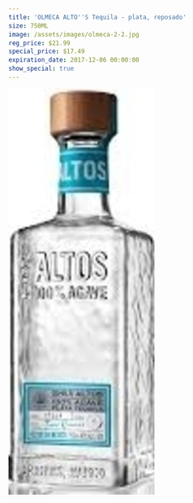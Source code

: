 ```yaml
---
title: 'OLMECA ALTO''S Tequila - plata, reposado'
size: 750ML
image: /assets/images/olmeca-2-2.jpg
reg_price: $21.99
special_price: $17.49
expiration_date: 2017-12-06 00:00:00
show_special: true
---
```



![](/assets/images/versions/olmeca-2-1---x----288-800x---.jpg)